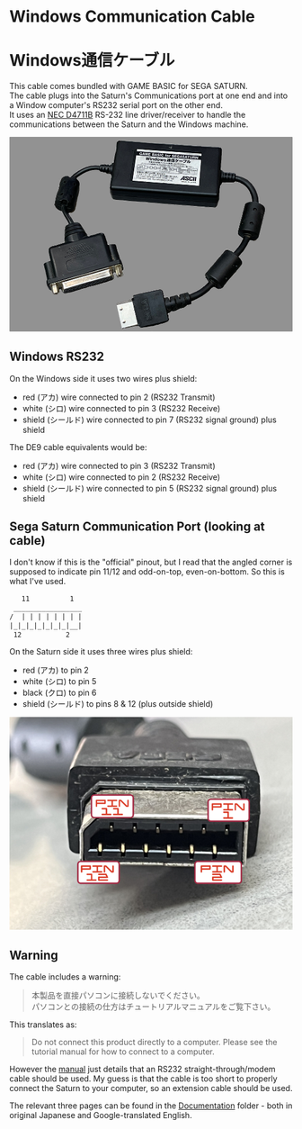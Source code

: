 # Windows Communication Cable
# Windows通信ケーブル
This cable comes bundled with GAME BASIC for SEGA SATURN.<br>
The cable plugs into the Saturn's Communications port at one end and into a Window computer's RS232 serial port on the other end.<br>
It uses an [NEC D4711B](Documentation/NEC_UPD4711BGS_Datasheet.pdf) RS-232 line driver/receiver to handle the communications between the Saturn and the Windows machine.<br>

![Communications Cable](Pictures/Saturn_Windows_Comm_Cable.jpg)

## Windows RS232
On the Windows side it uses two wires plus shield:<br>
- red (アカ) wire connected to pin 2 (RS232 Transmit)
- white (シロ) wire connected to pin 3 (RS232 Receive)
- shield (シールド) wire connected to pin 7 (RS232 signal ground) plus shield

The DE9 cable equivalents would be:<br>
- red (アカ) wire connected to pin 3 (RS232 Transmit)
- white (シロ) wire connected to pin 2 (RS232 Receive)
- shield (シールド) wire connected to pin 5 (RS232 signal ground) plus shield

## Sega Saturn Communication Port (looking at cable)
I don't know if this is the "official" pinout, but I read that the angled corner is supposed to indicate pin 11/12 and odd-on-top, even-on-bottom.  So this is what I've used.<br>
```
   11          1
 _________________
/  | | | | | | | |
|_|_|_|_|_|_|_|__|
 12           2
```
On the Saturn side it uses three wires plus shield:<br>
- red (アカ) to pin 2
- white (シロ) to pin 5
- black (クロ) to pin 6
- shield (シールド) to pins 8 & 12 (plus outside shield)

![Saturn Communications Plug](Pictures/Saturn_Communication_Plug.jpg)

## Warning
The cable includes a warning:<br>
> 本製品を直接パソコンに接続しないでください。<br>
> パソコンとの接続の仕方はチュートリアルマニュアルをご覧下さい。<br>

This translates as:<br>
> Do not connect this product directly to a computer.
> Please see the tutorial manual for how to connect to a computer.

However the [manual](Documentation/Cable_Instructions_3_ENG.jpg) just details that an RS232 straight-through/modem cable should be used. My guess is that the cable is too short to properly connect the Saturn to your computer, so an extension cable should be used.<br>

The relevant three pages can be found in the [Documentation](Documentation) folder - both in original Japanese and Google-translated English.

